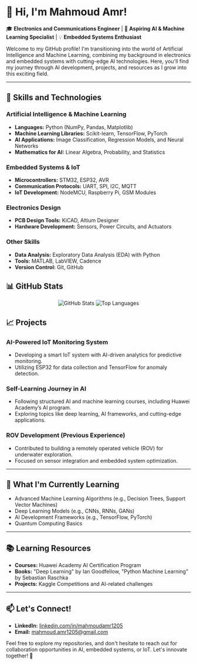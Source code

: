 # 👋 Hi, I'm Mahmoud Amr!

🎓 **Electronics and Communications Engineer** | 🤖 **Aspiring AI & Machine Learning Specialist** | 💡 **Embedded Systems Enthusiast**

Welcome to my GitHub profile! I'm transitioning into the world of Artificial Intelligence and Machine Learning, combining my background in electronics and embedded systems with cutting-edge AI technologies. Here, you'll find my journey through AI development, projects, and resources as I grow into this exciting field.

---

## 🔧 **Skills and Technologies**

### **Artificial Intelligence & Machine Learning**
- **Languages:** Python (NumPy, Pandas, Matplotlib)
- **Machine Learning Libraries:** Scikit-learn, TensorFlow, PyTorch
- **AI Applications:** Image Classification, Regression Models, and Neural Networks
- **Mathematics for AI:** Linear Algebra, Probability, and Statistics

### **Embedded Systems & IoT**
- **Microcontrollers:** STM32, ESP32, AVR
- **Communication Protocols:** UART, SPI, I2C, MQTT
- **IoT Development:** NodeMCU, Raspberry Pi, GSM Modules

### **Electronics Design**
- **PCB Design Tools:** KiCAD, Altium Designer
- **Hardware Development:** Sensors, Power Circuits, and Actuators

### **Other Skills**
- **Data Analysis:** Exploratory Data Analysis (EDA) with Python
- **Tools:** MATLAB, LabVIEW, Cadence
- **Version Control:** Git, GitHub


## 📊 **GitHub Stats**

<p align="center">
  <img src="https://github-readme-stats.vercel.app/api?username=mahmoudamr1205&show_icons=true&theme=dark" alt="GitHub Stats" />
  <img src="https://github-readme-stats.vercel.app/api/top-langs/?username=mahmoudamr1205&layout=compact&theme=dark" alt="Top Languages" />
</p>


## 📈 **Projects**

### **AI-Powered IoT Monitoring System**
- Developing a smart IoT system with AI-driven analytics for predictive monitoring.
- Utilizing ESP32 for data collection and TensorFlow for anomaly detection.


### **Self-Learning Journey in AI**
- Following structured AI and machine learning courses, including Huawei Academy’s AI program.
- Exploring topics like deep learning, AI frameworks, and cutting-edge applications.

### **ROV Development (Previous Experience)**
- Contributed to building a remotely operated vehicle (ROV) for underwater exploration.
- Focused on sensor integration and embedded system optimization.

---

## 🎯 **What I'm Currently Learning**

- Advanced Machine Learning Algorithms (e.g., Decision Trees, Support Vector Machines)
- Deep Learning Models (e.g., CNNs, RNNs, GANs)
- AI Development Frameworks (e.g., TensorFlow, PyTorch)
- Quantum Computing Basics

---

## 📚 **Learning Resources**
- **Courses:** Huawei Academy AI Certification Program
- **Books:** "Deep Learning" by Ian Goodfellow, "Python Machine Learning" by Sebastian Raschka
- **Projects:** Kaggle Competitions and AI-related challenges

---

## 📫 **Let's Connect!**

- **LinkedIn:** [linkedin.com/in/mahmoudamr1205](#)
- **Email:** mahmoud.amr1205@gmail.com


Feel free to explore my repositories, and don't hesitate to reach out for collaboration opportunities in AI, embedded systems, or IoT. Let's innovate together! 🚀
